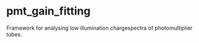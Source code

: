 # pmt_gain_fitting
Framework for analysing low illumination chargespectra of photomultiplier tubes.
